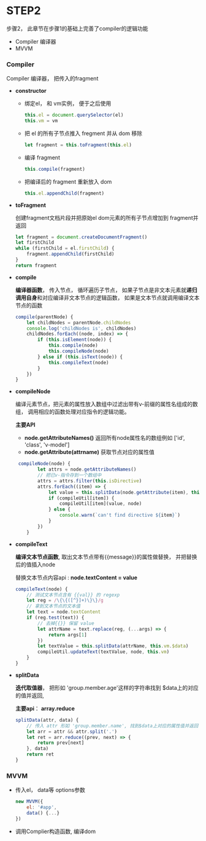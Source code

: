 # STEP2
步骤2， 此章节在步骤1的基础上完善了compiler的逻辑功能
* Compiler 编译器
* MVVM 







### Compiler

Compiler 编译器， 把传入的fragment

* **constructor**

  * 绑定el， 和 vm实例， 便于之后使用

    ```js
    this.el = document.querySelector(el)
    this.vm = vm
    ```

  * 把 el 的所有子节点推入 fregment  并从 dom 移除

    ```js
    let fragment = this.toFragment(this.el)
    ```

  * 编译 fragment 

    ```js
    this.compile(fragment)
    ```

  * 把编译后的 fragment 重新放入 dom

    ```js
    this.el.appendChild(fragment)
    ```

* **toFragment**

  创建fragment文档片段并把原始el dom元素的所有子节点增加到 fragment并返回

  ```js
  let fragment = document.createDocumentFragment()
  let firstChild
  while (firstChild = el.firstChild) {
      fragment.appendChild(firstChild)
  }
  return fragment
  ```

* **compile**

  **编译器函数**， 传入节点， 循环遍历子节点， 如果子节点是非文本元素就**递归调用自身**和对应编译非文本节点的逻辑函数， 如果是文本节点就调用编译文本节点的函数

  ```js
  compile(parentNode) {
      let childNodes = parentNode.childNodes
      console.log('childNodes is', childNodes)
      childNodes.forEach((node, index) => {
          if (this.isElement(node)) {
              this.compile(node)
              this.compileNode(node)
          } else if (this.isText(node)) {
              this.compileText(node)
          }
      })
  }
  ```

* **compileNode**

  编译元素节点，把元素的属性放入数组中过滤出带有v-前缀的属性名组成的数组， 调用相应的函数处理对应指令的逻辑功能。

  **主要API**

  * **node.getAttributeNames()** 返回所有node属性名的数组例如 ['id', 'class', 'v-model']
  * **node.getAttribute(attrname)**  获取节点对应的属性值 

  ```js
   compileNode(node) {
          let attrs = node.getAttributeNames()
          // 把已v-指令存到一个数组中
          attrs = attrs.filter(this.isDirective)
          attrs.forEach((item) => {
              let value = this.splitData(node.getAttribute(item), this.vm.$data)
              if (compileUtil[item]) {
                  compileUtil[item](value, node)
              } else {
                  console.warn(`can't find directive ${item}`)
              }
          })
      }
  ```

* **compileText**

  **编译文本节点函数**, 取出文本节点带有{{message}}的属性做替换， 并把替换后的值插入node

  替换文本节点内容api :  **node.textContent = value**

  ```js
  compileText(node) {
      // 测试文本节点含有 {{val}} 的 regexp
      let reg = /\{\{([^}]+)\}\}/g
      // 拿到文本节点的文本值
      let text = node.textContent
      if (reg.test(text)) {
          // 去掉{{}} 保留 value
          let attrName = text.replace(reg, (...args) => {
              return args[1]
          })
          let textValue = this.splitData(attrName, this.vm.$data)
          compileUtil.updateText(textValue, node, this.vm)
      }
  }
  ```

* **splitData**

  **迭代取值器**， 把形如 'group.member.age'这样的字符串找到 $data上的对应的值并返回,

  **主要api**： **array.reduce**

  ```js
  splitData(attr, data) {
      // 传入 attr 形如 'group.member.name', 找到$data上对应的属性值并返回
      let arr = attr && attr.split('.')
      let ret = arr.reduce((prev, next) => {
          return prev[next]
      }, data)
      return ret
  }
  ```










### MVVM

* 传入el， data等 options参数

  ```js
  new MVVM({
      el: '#app',
      data() {...}
  })
  ```

* 调用Complier构造函数, 编译dom